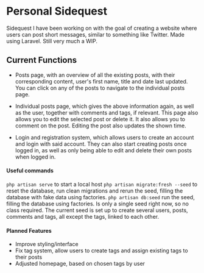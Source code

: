 # Personal Sidequest
Sidequest I have been working on with the goal of creating a website where users can post short messages, similar to something like Twitter.
Made using Laravel.
Still very much a WIP.

## Current Functions
- Posts page, with an overview of all the existing posts, with their corresponding content, user's first name, title and date last updated.
  You can click on any of the posts to navigate to the individual posts page.

- Individual posts page, which gives the above information again, as well as the user, together with comments and tags, if relevant.
  This page also allows you to edit the selected post or delete it. It also allows you to comment on the post.
  Editing the post also updates the shown time.

- Login and registration system, which allows users to create an account and login with said account.
  They can also start creating posts once logged in, as well as only being able to edit and delete their own posts when logged in.


#### Useful commands
`php artisan serve` to start a local host
`php artisan migrate:fresh --seed` to reset the database, run clean migrations and rerun the seed, filling the database with fake data using factories.
`php artisan db:seed` run the seed, filling the database using factories. Is only a single seed right now, so no class required.
The current seed is set up to create several users, posts, comments and tags, all except the tags, linked to each other.


#### Planned Features
- Improve styling/interface
- Fix tag system, allow users to create tags and assign existing tags to their posts
- Adjusted homepage, based on chosen tags by user
